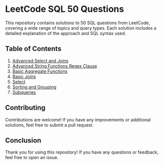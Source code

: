 # LeetCode SQL 50 Questions

This repository contains solutions to 50 SQL questions from LeetCode, covering a wide range of topics and query types. Each solution includes a detailed explanation of the approach and SQL syntax used.

## Table of Contents

1. [Advanced Select and Joins](https://github.com/kkag840/LeetCode-SQL-50/tree/main/Advanced%20Select%20and%20Joins)
2. [Advanced String Functions Regex Clause](https://github.com/kkag840/LeetCode-SQL-50/tree/main/Advanced%20String%20Functions%20Regex%20%20Clause)
3. [Basic Aggregate Functions](https://github.com/kkag840/LeetCode-SQL-50/tree/main/Basic%20Aggregate%20Functions)
4. [Basic Joins](https://github.com/kkag840/LeetCode-SQL-50/tree/main/Basic%20Joins)
5. [Select](https://github.com/kkag840/LeetCode-SQL-50/tree/main/Select)
6. [Sorting and Grouping](https://github.com/kkag840/LeetCode-SQL-50/tree/main/Sorting%20and%20Grouping)
7. [Subqueries](https://github.com/kkag840/LeetCode-SQL-50/tree/main/Subqueries)

## Contributing

Contributions are welcome! If you have any improvements or additional solutions, feel free to submit a pull request.

## Conclusion

Thank you for using this repository! If you have any questions or feedback, feel free to open an issue.
